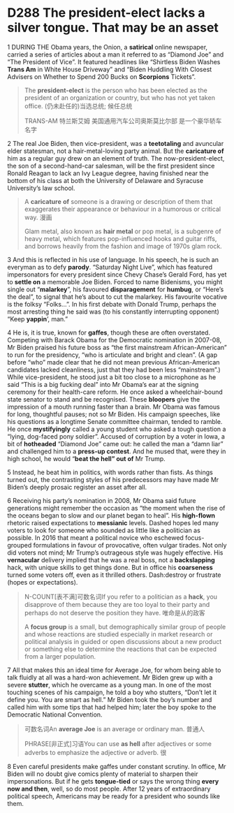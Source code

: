 # D288 The president-elect lacks a silver tongue. That may be an asset
1 DURING THE Obama years, the Onion, a **satirical** online newspaper, carried a series of articles about a man it referred to as “Diamond Joe” and “The President of Vice”. It featured headlines like “Shirtless Biden Washes **Trans Am** in White House Driveway” and “Biden Huddling With Closest Advisers on Whether to Spend 200 Bucks on **Scorpions** Tickets”.

> The **president-elect** is the person who has been elected as the president of an organization or country, but who has not yet taken office. (仍未赴任的)当选总统; 候任总统
>
> TRANS-AM 特兰斯艾姆 美国通用汽车公司奥斯莫比尔部 是一个豪华轿车名字
>

2 The real Joe Biden, then vice-president, was a **teetotaling** and avuncular elder statesman, not a hair-metal-loving party animal. But the **caricature of** him as a regular guy drew on an element of truth. The now-president-elect, the son of a second-hand-car salesman, will be the first president since Ronald Reagan to lack an Ivy League degree, having finished near the bottom of his class at both the University of Delaware and Syracuse University’s law school.

> A **caricature** **of** someone is a drawing or description of them that exaggerates their appearance or behaviour in a humorous or critical way. 漫画
>
> Glam metal, also known as **hair metal** or pop metal, is a subgenre of heavy metal, which features pop-influenced hooks and guitar riffs, and borrows heavily from the fashion and image of 1970s glam rock.
>

3 And this is reflected in his use of language. In his speech, he is such an everyman as to defy **parody**. “Saturday Night Live”, which has featured impersonators for every president since Chevy Chase’s Gerald Ford, has yet to **settle on** a memorable Joe Biden. Forced to name Bidenisms, you might single out “**malarkey**”, his favoured **disparagement** for **humbug**, or “Here’s the deal”, to signal that he’s about to cut the malarkey. His favourite vocative is the folksy “Folks...”. In his first debate with Donald Trump, perhaps the most arresting thing he said was (to his constantly interrupting opponent) “Keep **yappin**’, man.”

4 He is, it is true, known for **gaffes**, though these are often overstated. Competing with Barack Obama for the Democratic nomination in 2007-08, Mr Biden praised his future boss as “the first mainstream African-American” to run for the presidency, “who is articulate and bright and clean”. (A gap before “who” made clear that he did not mean previous African-American candidates lacked cleanliness, just that they had been less “mainstream”.) While vice-president, he stood just a bit too close to a microphone as he said “This is a big fucking deal” into Mr Obama’s ear at the signing ceremony for their health-care reform. He once asked a wheelchair-bound state senator to stand and be recognised.
These **bloopers** give the impression of a mouth running faster than a brain. Mr Obama was famous for long, thoughtful pauses; not so Mr Biden. His campaign speeches, like his questions as a longtime Senate committee chairman, tended to ramble. He once **mystifyingly** called a young student who asked a tough question a “lying, dog-faced pony soldier”. Accused of corruption by a voter in Iowa, a bit of **hotheaded** “Diamond Joe” came out: he called the man a “damn liar” and challenged him to a **press-up contest**. And he mused that, were they in high school, he would “**beat the hell” out of** Mr Trump.

5 Instead, he beat him in politics, with words rather than fists. As things turned out, the contrasting styles of his predecessors may have made Mr Biden’s deeply prosaic register an asset after all.

6 Receiving his party’s nomination in 2008, Mr Obama said future generations might remember the occasion as “the moment when the rise of the oceans began to slow and our planet began to heal”. His **high-flown** rhetoric raised expectations to **messianic** levels. Dashed hopes led many voters to look for someone who sounded as little like a politician as possible. In 2016 that meant a political novice who eschewed focus-grouped formulations in favour of provocative, often vulgar tirades. Not only did voters not mind; Mr Trump’s outrageous style was hugely effective. His **vernacular** delivery implied that he was a real boss, not a **backslapping** hack, with unique skills to get things done. But in office his **coarseness** turned some voters off, even as it thrilled others.
Dash:destroy or frustrate (hopes or expectations).

> N-COUNT[表不满]可数名词If you refer to a politician as a **hack**, you disapprove of them because they are too loyal to their party and perhaps do not deserve the position they have. 唯命是从的政客
>
> A **focus group** is a small, but demographically similar group of people and whose reactions are studied especially in market research or political analysis in guided or open discussions about a new product or something else to determine the reactions that can be expected from a larger population.
>

7 All that makes this an ideal time for Average Joe, for whom being able to talk fluidly at all was a hard-won achievement. Mr Biden grew up with a severe **stutter**, which he overcame as a young man. In one of the most touching scenes of his campaign, he told a boy who stutters, “Don’t let it define you. You are smart as hell.” Mr Biden took the boy’s number and called him with some tips that had helped him; later the boy spoke to the Democratic National Convention.

> 可数名词An **average Joe** is an average or ordinary man. 普通人
>
> PHRASE[非正式]习语You can use **as hell** after adjectives or some adverbs to emphasize the adjective or adverb. 很
>

8 Even careful presidents make gaffes under constant scrutiny. In office, Mr Biden will no doubt give comics plenty of material to sharpen their impersonations. But if he gets **tongue-tied** or says the wrong thing **every now and then**, well, so do most people. After 12 years of extraordinary political speech, Americans may be ready for a president who sounds like them.

